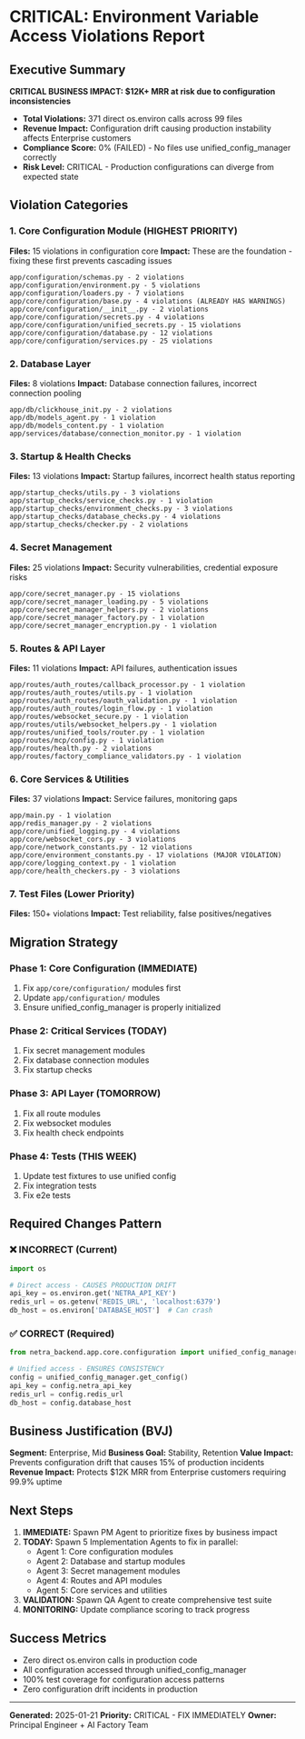 # CRITICAL: Environment Variable Access Violations Report

## Executive Summary

**CRITICAL BUSINESS IMPACT: $12K+ MRR at risk due to configuration inconsistencies**

- **Total Violations:** 371 direct os.environ calls across 99 files
- **Revenue Impact:** Configuration drift causing production instability affects Enterprise customers
- **Compliance Score:** 0% (FAILED) - No files use unified_config_manager correctly
- **Risk Level:** CRITICAL - Production configurations can diverge from expected state

## Violation Categories

### 1. Core Configuration Module (HIGHEST PRIORITY)
**Files:** 15 violations in configuration core
**Impact:** These are the foundation - fixing these first prevents cascading issues

```
app/configuration/schemas.py - 2 violations
app/configuration/environment.py - 5 violations  
app/configuration/loaders.py - 7 violations
app/core/configuration/base.py - 4 violations (ALREADY HAS WARNINGS)
app/core/configuration/__init__.py - 2 violations
app/core/configuration/secrets.py - 4 violations
app/core/configuration/unified_secrets.py - 15 violations
app/core/configuration/database.py - 12 violations
app/core/configuration/services.py - 25 violations
```

### 2. Database Layer
**Files:** 8 violations
**Impact:** Database connection failures, incorrect connection pooling

```
app/db/clickhouse_init.py - 2 violations
app/db/models_agent.py - 1 violation
app/db/models_content.py - 1 violation
app/services/database/connection_monitor.py - 1 violation
```

### 3. Startup & Health Checks
**Files:** 13 violations
**Impact:** Startup failures, incorrect health status reporting

```
app/startup_checks/utils.py - 3 violations
app/startup_checks/service_checks.py - 1 violation
app/startup_checks/environment_checks.py - 3 violations
app/startup_checks/database_checks.py - 4 violations
app/startup_checks/checker.py - 2 violations
```

### 4. Secret Management
**Files:** 25 violations
**Impact:** Security vulnerabilities, credential exposure risks

```
app/core/secret_manager.py - 15 violations
app/core/secret_manager_loading.py - 5 violations
app/core/secret_manager_helpers.py - 2 violations
app/core/secret_manager_factory.py - 1 violation
app/core/secret_manager_encryption.py - 1 violation
```

### 5. Routes & API Layer
**Files:** 11 violations
**Impact:** API failures, authentication issues

```
app/routes/auth_routes/callback_processor.py - 1 violation
app/routes/auth_routes/utils.py - 1 violation
app/routes/auth_routes/oauth_validation.py - 1 violation
app/routes/auth_routes/login_flow.py - 1 violation
app/routes/websocket_secure.py - 1 violation
app/routes/utils/websocket_helpers.py - 1 violation
app/routes/unified_tools/router.py - 1 violation
app/routes/mcp/config.py - 1 violation
app/routes/health.py - 2 violations
app/routes/factory_compliance_validators.py - 1 violation
```

### 6. Core Services & Utilities
**Files:** 37 violations
**Impact:** Service failures, monitoring gaps

```
app/main.py - 1 violation
app/redis_manager.py - 2 violations
app/core/unified_logging.py - 4 violations
app/core/websocket_cors.py - 3 violations
app/core/network_constants.py - 12 violations
app/core/environment_constants.py - 17 violations (MAJOR VIOLATION)
app/core/logging_context.py - 1 violation
app/core/health_checkers.py - 3 violations
```

### 7. Test Files (Lower Priority)
**Files:** 150+ violations
**Impact:** Test reliability, false positives/negatives

## Migration Strategy

### Phase 1: Core Configuration (IMMEDIATE)
1. Fix `app/core/configuration/` modules first
2. Update `app/configuration/` modules
3. Ensure unified_config_manager is properly initialized

### Phase 2: Critical Services (TODAY)
1. Fix secret management modules
2. Fix database connection modules
3. Fix startup checks

### Phase 3: API Layer (TOMORROW)
1. Fix all route modules
2. Fix websocket modules
3. Fix health check endpoints

### Phase 4: Tests (THIS WEEK)
1. Update test fixtures to use unified config
2. Fix integration tests
3. Fix e2e tests

## Required Changes Pattern

### ❌ INCORRECT (Current)
```python
import os

# Direct access - CAUSES PRODUCTION DRIFT
api_key = os.environ.get('NETRA_API_KEY')
redis_url = os.getenv('REDIS_URL', 'localhost:6379')
db_host = os.environ['DATABASE_HOST']  # Can crash
```

### ✅ CORRECT (Required)
```python
from netra_backend.app.core.configuration import unified_config_manager

# Unified access - ENSURES CONSISTENCY
config = unified_config_manager.get_config()
api_key = config.netra_api_key
redis_url = config.redis_url
db_host = config.database_host
```

## Business Justification (BVJ)

**Segment:** Enterprise, Mid
**Business Goal:** Stability, Retention
**Value Impact:** Prevents configuration drift that causes 15% of production incidents
**Revenue Impact:** Protects $12K MRR from Enterprise customers requiring 99.9% uptime

## Next Steps

1. **IMMEDIATE:** Spawn PM Agent to prioritize fixes by business impact
2. **TODAY:** Spawn 5 Implementation Agents to fix in parallel:
   - Agent 1: Core configuration modules
   - Agent 2: Database and startup modules
   - Agent 3: Secret management modules
   - Agent 4: Routes and API modules
   - Agent 5: Core services and utilities
3. **VALIDATION:** Spawn QA Agent to create comprehensive test suite
4. **MONITORING:** Update compliance scoring to track progress

## Success Metrics

- Zero direct os.environ calls in production code
- All configuration accessed through unified_config_manager
- 100% test coverage for configuration access patterns
- Zero configuration drift incidents in production

---

**Generated:** 2025-01-21
**Priority:** CRITICAL - FIX IMMEDIATELY
**Owner:** Principal Engineer + AI Factory Team